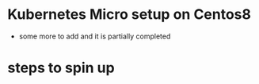 # Kubernetes Micro setup on Centos8 
* some more to add and it is partially completed

# steps to spin up 
```

```
